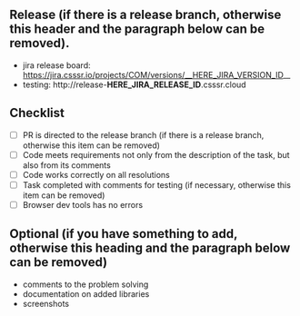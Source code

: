 ## Release (if there is a release branch, otherwise this header and the paragraph below can be removed).
* jira release board: https://jira.csssr.io/projects/COM/versions/__HERE_JIRA_VERSION_ID__
* testing: http://release-__HERE_JIRA_RELEASE_ID__.csssr.cloud

## Checklist
- [ ] PR is directed to the release branch (if there is a release branch, otherwise this item can be removed)
- [ ] Code meets requirements not only from the description of the task, but also from its comments
- [ ] Code works correctly on all resolutions
- [ ] Task completed with comments for testing (if necessary, otherwise this item can be removed)
- [ ] Browser dev tools has no errors

## Optional (if you have something to add, otherwise this heading and the paragraph below can be removed)
* comments to the problem solving
* documentation on added libraries
* screenshots
